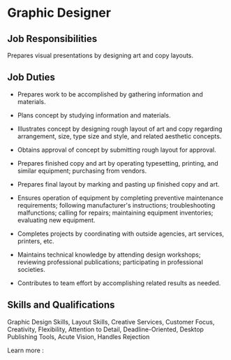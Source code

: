 # Graphic Designer

## Job Responsibilities

Prepares visual presentations by designing art and copy layouts.

## Job Duties

* Prepares work to be accomplished by gathering information and materials.

* Plans concept by studying information and materials.

* Illustrates concept by designing rough layout of art and copy regarding arrangement, size, type size and style, and related aesthetic concepts.

* Obtains approval of concept by submitting rough layout for approval.

* Prepares finished copy and art by operating typesetting, printing, and similar equipment; purchasing from vendors.

* Prepares final layout by marking and pasting up finished copy and art.

* Ensures operation of equipment by completing preventive maintenance requirements; following manufacturer&apos;s instructions; troubleshooting malfunctions; calling for repairs; maintaining equipment inventories; evaluating new equipment.

* Completes projects by coordinating with outside agencies, art services, printers, etc.

* Maintains technical knowledge by attending design workshops; reviewing professional publications; participating in professional societies.

* Contributes to team effort by accomplishing related results as needed.

## Skills and Qualifications

Graphic Design Skills, Layout Skills, Creative Services, Customer Focus, Creativity, Flexibility, Attention to Detail, Deadline-Oriented, Desktop Publishing Tools, Acute Vision, Handles Rejection

Learn more :

